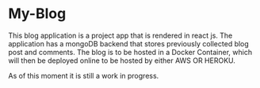 # My-Blog
This blog application is a project app that is rendered in react js.
The application has a mongoDB backend that stores previously 
collected blog post and comments.
The blog is to be hosted in a Docker Container, which will then be deployed online to be 
hosted by either AWS OR HEROKU.

As of this moment it is still  a work in progress. 
